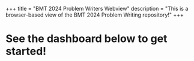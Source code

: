 +++
title = "BMT 2024 Problem Writers Webview" 
description = "This is a browser-based view of the BMT 2024 Problem Writing repository!"
+++

 # See the dashboard below to get started!

